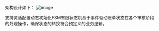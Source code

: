架构设计如下：
![image](https://github.com/user-attachments/assets/493743d5-2b30-4705-babf-840f1e8e4805)

支持灵活配置动态初始化FSM有限状态机基于事件驱动账单状态在各个审核阶段的处理操作，确保状态的转换符合预定义的业务逻辑。
